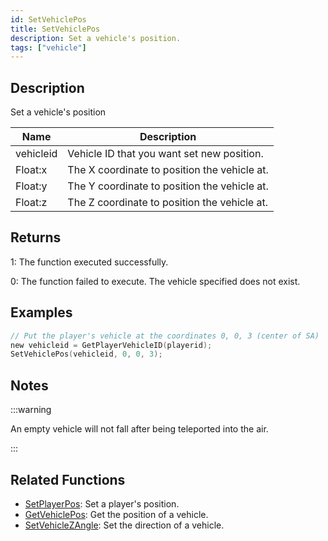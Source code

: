 ```yaml
---
id: SetVehiclePos
title: SetVehiclePos
description: Set a vehicle's position.
tags: ["vehicle"]
---
```


## Description

Set a vehicle's position

| Name      | Description                                  |
| --------- | -------------------------------------------- |
| vehicleid | Vehicle ID that you want set new position.   |
| Float:x   | The X coordinate to position the vehicle at. |
| Float:y   | The Y coordinate to position the vehicle at. |
| Float:z   | The Z coordinate to position the vehicle at. |

## Returns

1: The function executed successfully.

0: The function failed to execute. The vehicle specified does not exist.

## Examples

```c
// Put the player's vehicle at the coordinates 0, 0, 3 (center of SA)
new vehicleid = GetPlayerVehicleID(playerid);
SetVehiclePos(vehicleid, 0, 0, 3);
```

## Notes

:::warning

An empty vehicle will not fall after being teleported into the air.

:::

## Related Functions

- [SetPlayerPos](SetPlayerPos.md): Set a player's position.
- [GetVehiclePos](GetVehiclePos.md): Get the position of a vehicle.
- [SetVehicleZAngle](SetVehicleZAngle.md): Set the direction of a vehicle.
